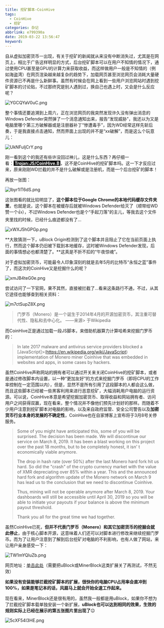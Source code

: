 ```yaml
---
title: 挖矿脚本-CoinHive
tags:
  - CoinHive
  - 挖矿
categories: 杂记
abbrlink: e799390a
date: 2019-03-22 13:56:47
keyword:
---
```


自从虚拟加密货币一出现，有关于挖矿的新闻就从来没有中断消失过，尤其是在网页上，相比于广告这样明显的方式，后台挖矿脚本可以在用户不知情的情况下，通过使用CPU甚至是GPU的计算力来获取收益，而这样做用户一般是不知情的（例如海盗湾）在网页渲染越来越复杂的趋势下，加载网页甚至浏览网页会消耗大量硬件资源已不再是什么新鲜事。虽然有时候会在网上看到一些用户浏览网站时遇到挖矿脚本的讨论贴，不过那终究是别人遇到过，换自己也遇上时，又会是什么反应呢？ <!--more--> 

![YGCQYaV0uC.png](https://storage.live.com/items/5582C1D07E2893FB!132987?authkey=APiqr1tjl5KIc1Q "coin-hive.com瞩目")

整个事情还要追溯到上周六，正在浏览网页的我突然发现许久没有弹出消息的Windows Defender突然弹了一个消息通知出来，报告“发现威胁”，我还以为又是电脑里哪个第三方破解器或是注册器补丁“惨遭毒手”，因为WD经常这样先斩后奏，于是我直接点击通知，然而界面上出现的并不是“xx破解”，而是这么个玩意儿：  

![UkNFuIjCrY.png](https://storage.live.com/items/5582C1D07E2893FB!132988?authkey=APiqr1tjl5KIc1Q "画红圈的地方")

刚一看到这个的我还有些许没回过神儿，这是什么东西？再仔细一看：<span style="background-color: black; color: white;">**&nbsp;Trojan:JS/CoinHive.B&nbsp;**</span>，这不是CoinHive的挖矿脚本吗。这一下才反应过来，原来刚刚WD拦截的并不是什么破解或是注册机，而是一个后台挖矿的脚本！  

再放一张图：  

![Ibyr1IT6dS.png](https://storage.live.com/items/5582C1D07E2893FB!132990?authkey=APiqr1tjl5KIc1Q)

这张图看的就比较明显了，**这个脚本位于Google Chrome的本地代码缓存文件夹里**，也就是说，这个脚本在被缓存后就被Windows Defender给灭了（顺带给WD赞一个👍），不过Windows Defender也是个“手起刀落”的主儿，等我去这个文件夹里找的时候，已经什么痕迹都没有了...  

![xWXJ5hGPGp.png](https://storage.live.com/items/5582C1D07E2893FB!132992?authkey=APiqr1tjl5KIc1Q "毫无结果...")

**大致猜测一下，uBlock Origin检测到了这个脚本并且阻止了它在当前页面上执行，然而这个脚本仍旧被下载到本地缓存，这时被Windows Defender发现，后面的事情想必也都清楚了。**这真是不折不扣的“午夜惊魂”。  

对于虚拟加密货币，可能最令人印象深刻的就是去年5月的比特币“永恒之蓝”事件了，而这次的CoinHive又是挖掘什么的呢？

![xmJB4teG0e.png](https://storage.live.com/items/5582C1D07E2893FB!132994?authkey=APiqr1tjl5KIc1Q)

尝试访问了一下官网，果不其然，直接被拦截了...看来这条路行不通，不过，从其它途径也能够查到相关资料：

![m7ctSupZ8X.png](https://storage.live.com/items/5582C1D07E2893FB!132996?authkey=APiqr1tjl5KIc1Q)

> 门罗币（Monero）是一个诞生于2014年4月的开源加密货币，其注重可替代性、隐私和去中心化。    ——来源> 于Wikipedia

而CoinHive正是通过加载一段JS脚本，来借助机器算力计算哈希来挖掘门罗币的：  

> In late 2017 malware and antivirus service providers blocked a [JavaScript]>(https://en.wikipedia.org/wiki/JavaScript) implementation of Monero miner Coinhive that was embedded in websites and apps, in some cases by hackers. 

虽然CoinHive声称网站的拥有者可以通过开关来关闭CoinHive的挖矿脚本，或者是通过修改脚本内设置，以一种“更加友好”的方式来挖掘门罗币（即将CPU的工作率控制在一定范围以内），但是，显然不是所有引用了这段脚本的人都会这么做，而且这些脚本已经被一些黑客利用来进行恶意挖矿，大幅消耗用户电脑的运行资源。可以说，CoinHive本意是希望挖掘加密货币、取得收益和网站拥有者、访问用户之间获得双赢，现在看来，整个情况并不像他们预先计划好的那样。而随着不少用户注意到挖矿脚本对电脑的影响，以及来自政府监管、安全公司警告以及**加密货币行业本身的发展的不确定性**，CoinHive也在自家博客上宣布将于3月8号关停服务。  

> Some of you might have anticipated this, some of you will be surprised. The decision has been made. We will discontinue our service on March 8, 2019. It has been a blast working on this project over the past 18 months, but to be completely honest, it isn' t economically viable anymore.
>
> The drop in hash rate (over 50%) after the last Monero hard fork hit us hard. So did the "crash" of the crypto currency market with the value of XMR depreciating over 85% within a year. This and the announced hard fork and algorithm update of the Monero network on March 9 has lead us to the conclusion that we need to discontinue Coinhive.
>
> Thus, mining will not be operable anymore after March 8, 2019. Your dashboards will still be accessible until April 30, 2019 so you will be able to initiate your payouts if your balance is above the minimum payout threshold.
>
> Thank you all for the great time we had together.

虽然CoinHive已死，**但并不代表门罗币（Monero）和其它加密货币的挖掘会就此停止**，由于核心脚本开源，这意味着人们还可以对脚本进行修改来继续挖掘门罗币。而为了让用户注意到了解到后台挖矿对电脑的不利影响，也有人做了网站，来让用户亲身感受一下：

![TW1mYQluZb.png](https://storage.live.com/items/5582C1D07E2893FB!132998?authkey=APiqr1tjl5KIc1Q)

网页地址：[单击此处](<http://tools.ldstu.com/miner/?utm_sources=/archives/41039.html>)（需要把uBlock或MinerBlock这类扩展关了再测试，不然无效）

**如果没有安装能够拦截挖矿脚本的扩展，很快你的电脑CPU占用率会直冲到100%，如果是笔记本的话，风扇马上就会开始全速工作起来。**

现在看来，MinerBlock还是很有用的，虽然我一般都是用uBlock，如果你不想为了拦截挖矿脚本载单独安装一个新扩展，**uBlock也可以达到相同的效果，生效的规则实际上已经在展示的第五张图片里出现了**😉  

![5cXF54I3HE.png](https://storage.live.com/items/5582C1D07E2893FB!133000?authkey=APiqr1tjl5KIc1Q "一切正常，报告完毕!")


<head> <script defer src="https://use.fontawesome.com/releases/v5.5.0/js/all.js"></script><script defer src="https://use.fontawesome.com/releases/v5.5.0/js/v4-shims.js"></script></head><link rel="stylesheet" href="https://use.fontawesome.com/releases/v5.5.0/css/all.css">